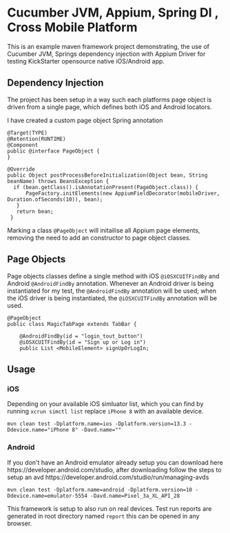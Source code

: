# Cucumber JVM, Appium, Spring DI , Cross Mobile Platform

This is an example maven framework project demonstrating, the use of Cucumber JVM, Springs dependency injection with Appium Driver for testing KickStarter opensource native iOS/Android app.

<h2>Dependency Injection</h2>
The project has been setup in a way such each platforms page object is driven from a single page, which defines both iOS and Android locators.


I have created a custom page object Spring annotation 
```
@Target(TYPE)
@Retention(RUNTIME)
@Component
public @interface PageObject {
}
```
```
@Override
public Object postProcessBeforeInitialization(Object bean, String beanName) throws BeansException {
  if (bean.getClass().isAnnotationPresent(PageObject.class)) {
      PageFactory.initElements(new AppiumFieldDecorator(mobileDriver, Duration.ofSeconds(10)), bean);
   }
   return bean;
 }
```
Marking a class ```@PageObject``` will initailise all Appium page elements, removing the need to add an constructor to page object classes.

<h2>Page Objects</h2>

Page objects classes define a single method with iOS ```@iOSXCUITFindBy``` and Android ```@AndroidFindBy``` annotation.
Whenever an Android driver is being instantiated for my test, the ```@AndroidFindBy``` annotation will be used; when the iOS driver is being instantiated, the ```@iOSXCUITFindBy``` annotation will be used.
```
@PageObject
public class MagicTabPage extends TabBar {

    @AndroidFindBy(id = "login_tout_button")
    @iOSXCUITFindBy(id = "Sign up or Log in")
    public List <MobileElement> signUpOrLogIn;
```

<h2>Usage</h2>

<h3>iOS</h3>

Depending on your available iOS simluator list, which you can find by running ```xcrun simctl list```
replace ```iPhone 8``` with an available device.

```mvn clean test -Dplatform.name=ios -Dplatform.version=13.3 -Ddevice.name="iPhone 8" -Davd.name=""```

<h3>Android</h3>
If you don't have an Android emulator already setup you can download here https://developer.android.com/studio, after downloading follow the steps to setup an avd https://developer.android.com/studio/run/managing-avds


```mvn clean test -Dplatform.name=android -Dplatform.version=10 -Ddevice.name=emulator-5554 -Davd.name=Pixel_3a_XL_API_28```

This framework is setup to also run on real devices.
Test run reports are generated in root directory named `report` this can be opened in any browser.
